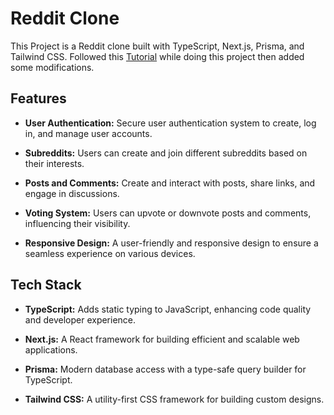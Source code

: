 # Reddit Clone

This Project is a Reddit clone built with TypeScript, Next.js, Prisma, and Tailwind CSS. Followed this [Tutorial](https://www.youtube.com/watch?v=mSUKMfmLAt0&t=8840s) while doing this project then added some modifications.

## Features

- **User Authentication:** Secure user authentication system to create, log in, and manage user accounts.

- **Subreddits:** Users can create and join different subreddits based on their interests.

- **Posts and Comments:** Create and interact with posts, share links, and engage in discussions.

- **Voting System:** Users can upvote or downvote posts and comments, influencing their visibility.

- **Responsive Design:** A user-friendly and responsive design to ensure a seamless experience on various devices.

## Tech Stack

- **TypeScript:** Adds static typing to JavaScript, enhancing code quality and developer experience.

- **Next.js:** A React framework for building efficient and scalable web applications.

- **Prisma:** Modern database access with a type-safe query builder for TypeScript.

- **Tailwind CSS:** A utility-first CSS framework for building custom designs.
